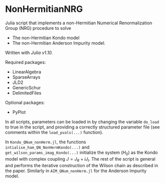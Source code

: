 # NonHermitianNRG

Julia script that implements a non-Hermitian Numerical Renormalization Group (NRG) procedure to solve 
- The non-Hermitian Kondo model 
- The non-Hermitian Anderson Impurity model.

Written with *Julia v1.10.*

Required packages:
- LinearAlgebra
- SparseArrays
- JLD2
- GenericSchur
- DelimitedFiles

Optional packages:
- PyPlot

In all scripts, parameters can be loaded in by changing the variable `do_load` to true in the script, and providing a correctly structured parameter file (see comments within the `load_pvals(...)` function).

In `Kondo_QNum_nonHerm.jl`, the functions `intialise_ham_QN_NonHermKondo(...)` and `get_wilson_params_imag_Kondo(...)` initialize the system ($H_0$) as the Kondo model with complex coupling $J = J_R + iJ_I$.
The rest of the script is general and performs the iterative construction of the Wilson chain as described in the paper.
Similarly in `AIM_QNum_nonHerm.jl` for the Anderson Impurity model.
